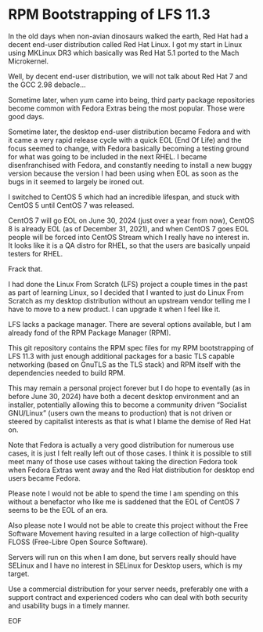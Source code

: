 RPM Bootstrapping of LFS 11.3
=============================

In the old days when non-avian dinosaurs walked the earth, Red Hat had
a decent end-user distribution called Red Hat Linux. I got my start in
Linux using MKLinux DR3 which basically was Red Hat 5.1 ported to the
Mach Microkernel.

Well, by decent end-user distribution, we will not talk about Red Hat 7
and the GCC 2.98 debacle...

Sometime later, when yum came into being, third party package repositories
become common with Fedora Extras being the most popular. Those were good
days.

Sometime later, the desktop end-user distribution became Fedora and with
it came a very rapid release cycle with a quick EOL (End Of Life) and
the focus seemed to change, with Fedora basically becoming a testing
ground for what was going to be included in the next RHEL. I became
disenfranchised with Fedora, and constantly needing to install a new
buggy version because the version I had been using when EOL as soon as
the bugs in it seemed to largely be ironed out.

I switched to CentOS 5 which had an incredible lifespan, and stuck with
CentOS 5 until CentOS 7 was released.

CentOS 7 will go EOL on June 30, 2024 (just over a year from now),
CentOS 8 is already EOL (as of December 31, 2021), and when CentOS 7
goes EOL people will be forced into CentOS Stream which I really have
no interest in. It looks like it is a QA distro for RHEL, so that the
users are basically unpaid testers for RHEL.

Frack that.

I had done the Linux From Scratch (LFS) project a couple times in the
past as part of learning Linux, so I decided that I wanted to just do
Linux From Scratch as my desktop distribution without an upstream
vendor telling me I have to move to a new product. I can upgrade it
when I feel like it.

LFS lacks a package manager. There are several options available, but
I am already fond of the RPM Package Manager (RPM).

This git repository contains the RPM spec files for my RPM bootstrapping
of LFS 11.3 with just enough additional packages for a basic TLS capable
networking (based on GnuTLS as the TLS stack) and RPM itself with the
dependencies needed to build RPM.

This may remain a personal project forever but I do hope to eventally
(as in before June 30, 2024) have both a decent desktop environment
and an installer, potentially allowing this to become a community
driven “Socialist GNU/Linux” (users own the means to production) that
is not driven or steered by capitalist interests as that is what I
blame the demise of Red Hat on.

Note that Fedora is actually a very good distribution for numerous use
cases, it is just I felt really left out of those cases. I think it
is possible to still meet many of those use cases without taking the
direction Fedora took when Fedora Extras went away and the Red Hat
distribution for desktop end users became Fedora.

Please note I would not be able to spend the time I am spending on
this without a benefactor who like me is saddened that the EOL of
CentOS 7 seems to be the EOL of an era.

Also please note I would not be able to create this project without
the Free Software Movement having resulted in a large collection of
high-quality FLOSS (Free-Libre Open Source Software).

Servers will run on this when I am done, but servers really should
have SELinux and I have no interest in SELinux for Desktop users,
which is my target.

Use a commercial distribution for your server needs, preferably one
with a support contract and experienced coders who can deal with both
security and usability bugs in a timely manner.

EOF












